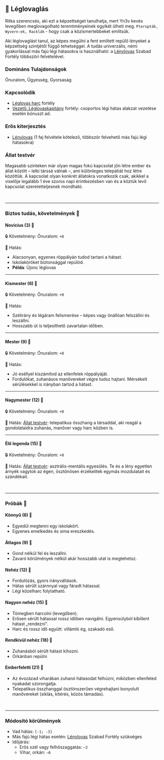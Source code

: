 ## 🔵 Léglovaglás

Ritka szerencsés, aki ezt a képzettséget tanulhatja, mert Yn3v kevés levegőben meglovagolható teremtményeinek egyikét ülheti meg. `Pteropták, Wyvern-ek, Racklák` - hogy csak a közismertebbeket említsük.

Aki léglovaglást tanul, az képes megülni a fent említett repülő lényeket a képzettség szintjétől függő tehetséggel. A tudás univerzális, némi gyakorlással más fajú légi hátasokra is használható: a [Lénylovas](../fortelyok.szabad/lenylovas.md) Szabad Fortély többszöri felvételével.

### Domináns Tulajdonságok

Önuralom, Ügyesség, Gyorsaság

### Kapcsolódik

- [Léglovas harc](../fortelyok.harci/leglovas_harc.md) fortély
- [Vezető: Léglovaskapitány](../fortelyok.harci/vezeto_leglovaskapitany.md) fortély: csoportos légi hátas alakzat vezetése esetén bónuszt ad.

### Erős kiterjesztés

- [Lénylovas](../fortelyok.szabad/lenylovas.md) (1 faj felvétele kötelező, többször felvehető más fajú légi hátasokra)

### Állat testvér

Magasabb szinteken már olyan magas fokú kapcsolat jön létre ember és állat között – lelki társsá válnak –, ami különleges telepátiát hoz létre közöttük. A kapcsolat olyan konkrét állatokra vonatkozik csak, akikkel a viselője legalább 1 éve szoros napi érintkezésben van és a köztük levő kapcsolat szeretetteljesnek mondható.

<br />

---
### Biztos tudás, követelmények 📖

#### Novícius (3) 📖

🔒 Követelmény: Önuralom: `+0`

🌟 Hatás:
- Alacsonyan, egyenes röppályán tudod tartani a hátast.
- Iskolaköröket biztonsággal repülöd.
- **Példa**: Újonc léglovas

---
#### Kismester (6) 📖

🔒 Követelmény: Önuralom: `+0`

🌟 Hatás:
- Szélirány és légáram felismerése – képes vagy önállóan felszállni és leszállni.
- Hosszabb út is teljesíthető zavartalan időben.

---
#### Mester (9) 📖

🔒 Követelmény: Önuralom: `+0`

🌟 Hatás:
- Jó eséllyel kiszámítod az ellenfelek röppályáját.
- Fordulókat, zuhanásos manővereket végre tudsz hajtani. Mérsékelt sérülésekkel is irányban tartod a hátast.

---
#### Nagymester (12) 📖

🔒 Követelmény: Önuralom: `+0`

🌟 Hatás: [Állat testvér](#%A1llat-testv%C3%A9r): telepatikus összhang a társaddal, aki reagál a gondolataidra zuhanás, manőver vagy harc közben is.

---
#### Élő legenda (15) 📖

🔒 Követelmény: Önuralom: `+0`

🌟 Hatás: [Állat testvér](#%A1llat-testv%C3%A9r): asztrális-mentális egyesülés. Te és a lény egyetlen árnyék vagytok az égen, ösztönösen érzékelitek egymás mozdulatait és szándékait.

<br />

---
### Próbák 🎲

#### Könnyű (6) 🎲 

- Egyedül megtenni egy iskolakört.
- Egyenes emelkedés és sima ereszkedés.

#### Átlagos (9) 🎲 

- Gond nélkül fel és leszállni.
- Zavaró körülmények nélkül akár hosszabb utat is megtehetsz.

#### Nehéz (12) 🎲 

- Fordulózás, gyors irányváltások.
- Hátas sérült szárnnyal vagy fáradt hátassal.
- Légi közelharc folytatható.

#### Nagyon nehéz (15) 🎲 

- Tömegben harcolni (levegőben).
- Erősen sérült hátassal rossz időben navigálni. Egyensúlyból kibillent hátast „rendezni”.
- Harc és rossz idő együtt: villámló ég, szakadó eső.

#### Rendkívül nehéz (18) 🎲 

- Zuhanásból sérült hátast kihozni.
- Orkánban repülni

#### Emberfeletti (21) 🎲 

- Az évszázad viharában zuhanó hátasodat felhúzni, miközben ellenfeled nyakadat szorongatja.
- Telepatikus összhanggal ösztönszerűen végrehajtani bonyolult manővereket (siklás, kitérés, közös támadás).

<br />

---
### Módosító körülmények

- Vad hátas: `[-1; -3]`
- Más fajú légi hátas esetén: [Lénylovas](../fortelyok.szabad/lenylovas.md) Szabad Fortély szükséges
- Időjárás:
    - Erős szél vagy felhőszaggatás: `–3`
    - Vihar, orkán: `–6`
    